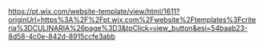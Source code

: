 https://pt.wix.com/website-template/view/html/1611?originUrl=https%3A%2F%2Fpt.wix.com%2Fwebsite%2Ftemplates%3Fcriteria%3DCULINARIA%26page%3D3&tpClick=view_button&esi=54baab23-8d58-4c0e-842d-8915ccfe3abb